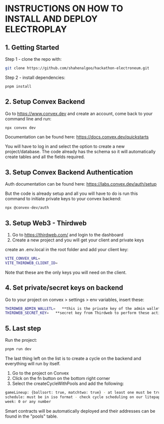 # INSTRUCTIONS ON HOW TO INSTALL AND DEPLOY ELECTROPLAY

## 1. Getting Started
Step 1 - clone the repo with:
```sh
git clone https://github.com/shahenalgoo/hackathon-electroneum.git
```

Step 2 - install dependencies:
```sh
pnpm install
```

## 2. Setup Convex Backend
Go to https://www.convex.dev and create an account, come back to your command line and run:
```sh
npx convex dev
```
Documentation can be found here:
https://docs.convex.dev/quickstarts

You will have to log in and select the option to create a new project/database.
The code already has the schema so it will automatically create tables and all the fields required.

## 3. Setup Convex Backend Authentication
Auth documentation can be found here:
https://labs.convex.dev/auth/setup

But the code is already setup and all you will have to do is run this command to initiate private keys to your convex backend:
```sh
npx @convex-dev/auth
```

## 3. Setup Web3 - Thirdweb
1. Go to https://thirdweb.com/ and login to the dashboard
2. Create a new project and you will get your client and private keys

create an .env.local in the root folder and add your client key:
```sh
VITE_CONVEX_URL=
VITE_THIRDWEB_CLIENT_ID=
```

Note that these are the only keys you will need on the client.

## 4. Set private/secret keys on backend
Go to your project on convex > settings > env variables, insert these:
```sh
THIRDWEB_ADMIN_WALLETL=   **this is the private key of the admin wallet that controls eveything, it deploys smart contracts as well as update functions.
THIRDWEB_SECRET_KEY=   **secret key from Thirdweb to perform these actions mentioned above
```

## 5. Last step
Run the project:
```sh
pnpm run dev
```

The last thing left on the list is to create a cycle on the backend and everything will run by itself.
1. Go to the project on Convex
2. Click on the fn button on the bottom right corner
3. Select the createCycleWithPools and add the following:
```sh
gameLineup: {ballsort: true, matchtwo: true} - at least one must be true,
schedule: must be in iso format - check cycle scheduling on our litepaper - https://hackathon.electroplay.fun/litepaper
week: 0 or any number
```

Smart contracts will be automatically deployed and their addresses can be found in the "pools" table.
